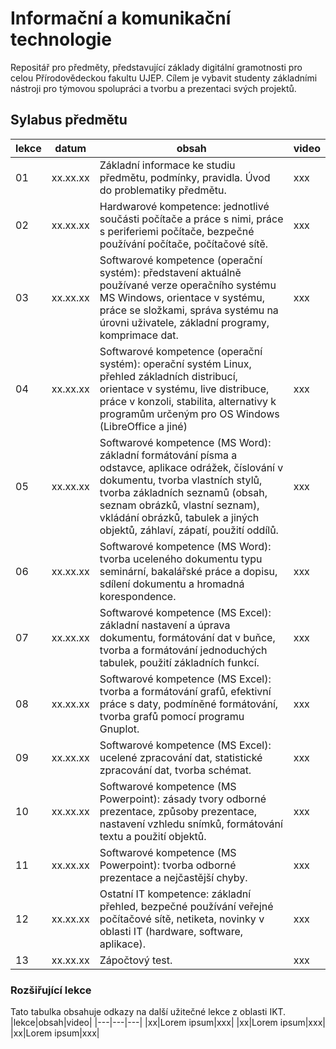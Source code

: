 # Informační a komunikační technologie

Repositář pro předměty, představující základy digitální gramotnosti pro celou Přírodovědeckou fakultu UJEP. Cílem je 
vybavit studenty základními nástroji pro týmovou spolupráci a tvorbu a prezentaci svých projektů.

## Sylabus předmětu

|lekce|datum|obsah|video|
|---|---|---|---|
|01|xx.xx.xx|Základní informace ke studiu předmětu, podmínky, pravidla. Úvod do problematiky předmětu.|xxx|
|02|xx.xx.xx|Hardwarové kompetence: jednotlivé součásti počítače a práce s nimi, práce s periferiemi počítače, bezpečné používání počítače, počítačové sítě.|xxx|
|03|xx.xx.xx|Softwarové kompetence (operační systém): představení aktuálně používané verze operačního systému MS Windows, orientace v systému, práce se složkami, správa systému na úrovni uživatele, základní programy, komprimace dat.|xxx|
|04|xx.xx.xx|Softwarové kompetence (operační systém): operační systém Linux, přehled základních distribucí, orientace v systému, live distribuce, práce v konzoli, stabilita, alternativy k programům určeným pro OS Windows (LibreOffice a jiné)|xxx|
|05|xx.xx.xx|Softwarové kompetence (MS Word): základní formátování písma a odstavce, aplikace odrážek, číslování v dokumentu, tvorba vlastních stylů, tvorba základních seznamů (obsah, seznam obrázků, vlastní seznam), vkládání obrázků, tabulek a jiných objektů, záhlaví, zápatí, použití oddílů.|xxx|
|06|xx.xx.xx|Softwarové kompetence (MS Word): tvorba uceleného dokumentu typu seminární, bakalářské práce a dopisu, sdílení dokumentu a hromadná korespondence.|xxx|
|07|xx.xx.xx|Softwarové kompetence (MS Excel): základní nastavení a úprava dokumentu, formátování dat v buňce, tvorba a formátování jednoduchých tabulek, použití základních funkcí.|xxx|
|08|xx.xx.xx|Softwarové kompetence (MS Excel): tvorba a formátování grafů, efektivní práce s daty, podmíněné formátování, tvorba grafů pomocí programu Gnuplot.|xxx|
|09|xx.xx.xx|Softwarové kompetence (MS Excel): ucelené zpracování dat, statistické zpracování dat, tvorba schémat.|xxx|
|10|xx.xx.xx|Softwarové kompetence (MS Powerpoint): zásady tvory odborné prezentace, způsoby prezentace, nastavení vzhledu snímků, formátování textu a použití objektů.|xxx|
|11|xx.xx.xx|Softwarové kompetence (MS Powerpoint): tvorba odborné prezentace a nejčastější chyby.|xxx|
|12|xx.xx.xx|Ostatní IT kompetence: základní přehled, bezpečné používání veřejné počítačové sítě, netiketa, novinky v oblasti IT (hardware, software, aplikace).|xxx|
|13|xx.xx.xx|Zápočtový test.|xxx|

### Rozšiřující lekce
Tato tabulka obsahuje odkazy na další užitečné lekce z oblasti IKT.
|lekce|obsah|video|
|---|---|---|
|xx|Lorem ipsum|xxx|
|xx|Lorem ipsum|xxx|
|xx|Lorem ipsum|xxx|
